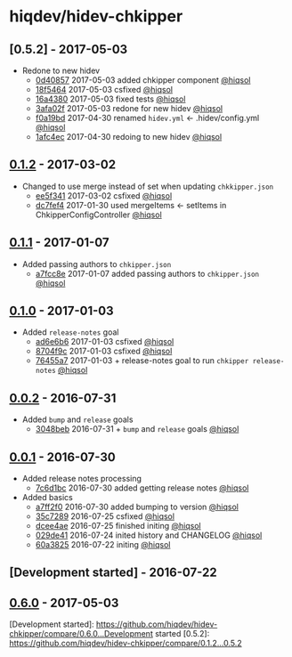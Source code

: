 # hiqdev/hidev-chkipper

## [0.5.2] - 2017-05-03

- Redone to new hidev
    - [0d40857] 2017-05-03 added chkipper component [@hiqsol]
    - [18f5464] 2017-05-03 csfixed [@hiqsol]
    - [16a4380] 2017-05-03 fixed tests [@hiqsol]
    - [3afa02f] 2017-05-03 redone for new hidev [@hiqsol]
    - [f0a19bd] 2017-04-30 renamed `hidev.yml` <- .hidev/config.yml [@hiqsol]
    - [1afc4ec] 2017-04-30 redoing to new hidev [@hiqsol]

## [0.1.2] - 2017-03-02

- Changed to use merge instead of set when updating `chkkipper.json`
    - [ee5f341] 2017-03-02 csfixed [@hiqsol]
    - [dc7fef4] 2017-01-30 used mergeItems <- setItems in ChkipperConfigController [@hiqsol]

## [0.1.1] - 2017-01-07

- Added passing authors to `chkipper.json`
    - [a7fcc8e] 2017-01-07 added passing authors to `chkipper.json` [@hiqsol]

## [0.1.0] - 2017-01-03

- Added `release-notes` goal
    - [ad6e6b6] 2017-01-03 csfixed [@hiqsol]
    - [8704f9c] 2017-01-03 csfixed [@hiqsol]
    - [76455a7] 2017-01-03 + release-notes goal to run `chkipper release-notes` [@hiqsol]

## [0.0.2] - 2016-07-31

- Added `bump` and `release` goals
    - [3048beb] 2016-07-31 + `bump` and `release` goals [@hiqsol]

## [0.0.1] - 2016-07-30

- Added release notes processing
    - [7c6d1bc] 2016-07-30 added getting release notes [@hiqsol]
- Added basics
    - [a7ff2f0] 2016-07-30 added bumping to version [@hiqsol]
    - [35c7289] 2016-07-25 csfixed [@hiqsol]
    - [dcee4ae] 2016-07-25 finished initing [@hiqsol]
    - [029de41] 2016-07-24 inited history and CHANGELOG [@hiqsol]
    - [60a3825] 2016-07-22 initing [@hiqsol]

## [Development started] - 2016-07-22

## [0.6.0] - 2017-05-03

[@SilverFire]: https://github.com/SilverFire
[silverfire@hiqdev.com]: https://github.com/SilverFire
[@tafid]: https://github.com/tafid
[tafid@hiqdev.com]: https://github.com/tafid
[@BladeRoot]: https://github.com/BladeRoot
[bladeroot@hiqdev.com]: https://github.com/BladeRoot
[@hiqsol]: https://github.com/hiqsol
[sol@hiqdev.com]: https://github.com/hiqsol
[60a3825]: https://github.com/hiqdev/hidev-chkipper/commit/60a3825
[029de41]: https://github.com/hiqdev/hidev-chkipper/commit/029de41
[35c7289]: https://github.com/hiqdev/hidev-chkipper/commit/35c7289
[dcee4ae]: https://github.com/hiqdev/hidev-chkipper/commit/dcee4ae
[a7ff2f0]: https://github.com/hiqdev/hidev-chkipper/commit/a7ff2f0
[7c6d1bc]: https://github.com/hiqdev/hidev-chkipper/commit/7c6d1bc
[3048beb]: https://github.com/hiqdev/hidev-chkipper/commit/3048beb
[ad6e6b6]: https://github.com/hiqdev/hidev-chkipper/commit/ad6e6b6
[8704f9c]: https://github.com/hiqdev/hidev-chkipper/commit/8704f9c
[76455a7]: https://github.com/hiqdev/hidev-chkipper/commit/76455a7
[Under development]: https://github.com/hiqdev/hidev-chkipper/compare/0.1.2...HEAD
[0.0.2]: https://github.com/hiqdev/hidev-chkipper/compare/0.0.1...0.0.2
[0.0.1]: https://github.com/hiqdev/hidev-chkipper/releases/tag/0.0.1
[0.1.0]: https://github.com/hiqdev/hidev-chkipper/compare/0.0.2...0.1.0
[a7fcc8e]: https://github.com/hiqdev/hidev-chkipper/commit/a7fcc8e
[0.1.1]: https://github.com/hiqdev/hidev-chkipper/compare/0.1.0...0.1.1
[ee5f341]: https://github.com/hiqdev/hidev-chkipper/commit/ee5f341
[dc7fef4]: https://github.com/hiqdev/hidev-chkipper/commit/dc7fef4
[0.1.2]: https://github.com/hiqdev/hidev-chkipper/compare/0.1.1...0.1.2
[18f5464]: https://github.com/hiqdev/hidev-chkipper/commit/18f5464
[16a4380]: https://github.com/hiqdev/hidev-chkipper/commit/16a4380
[3afa02f]: https://github.com/hiqdev/hidev-chkipper/commit/3afa02f
[f0a19bd]: https://github.com/hiqdev/hidev-chkipper/commit/f0a19bd
[1afc4ec]: https://github.com/hiqdev/hidev-chkipper/commit/1afc4ec
[0.6.0]: https://github.com/hiqdev/hidev-chkipper/compare/0.1.2...0.6.0
[0d40857]: https://github.com/hiqdev/hidev-chkipper/commit/0d40857
[Development started]: https://github.com/hiqdev/hidev-chkipper/compare/0.6.0...Development started
[0.5.2]: https://github.com/hiqdev/hidev-chkipper/compare/0.1.2...0.5.2
